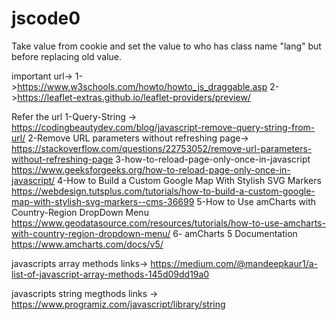 # jscode0
Take value from cookie and set the value to who has class name "lang" but before replacing old value.

important url->
1->https://www.w3schools.com/howto/howto_js_draggable.asp
2->https://leaflet-extras.github.io/leaflet-providers/preview/


Refer the url 
1-Query-String -> https://codingbeautydev.com/blog/javascript-remove-query-string-from-url/
2-Remove URL parameters without refreshing page->
    https://stackoverflow.com/questions/22753052/remove-url-parameters-without-refreshing-page
3-how-to-reload-page-only-once-in-javascript
    https://www.geeksforgeeks.org/how-to-reload-page-only-once-in-javascript/
4-How to Build a Custom Google Map With Stylish SVG Markers
    https://webdesign.tutsplus.com/tutorials/how-to-build-a-custom-google-map-with-stylish-svg-markers--cms-36699
5-How to Use amCharts with Country-Region DropDown Menu
    https://www.geodatasource.com/resources/tutorials/how-to-use-amcharts-with-country-region-dropdown-menu/
6- amCharts 5 Documentation
   https://www.amcharts.com/docs/v5/
   
   
   javascripts array methods links->
   https://medium.com/@mandeepkaur1/a-list-of-javascript-array-methods-145d09dd19a0
   
   javascripts string megthods links ->
   https://www.programiz.com/javascript/library/string
